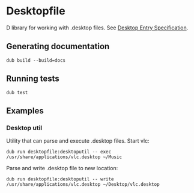 # Desktopfile

D library for working with .desktop files. See [Desktop Entry Specification](http://standards.freedesktop.org/desktop-entry-spec/latest/).

## Generating documentation

    dub build --build=docs

## Running tests

    dub test
    
## Examples

### Desktop util

Utility that can parse and execute .desktop files.
Start vlc:

    dub run desktopfile:desktoputil -- exec /usr/share/applications/vlc.desktop ~/Music
    
Parse and write .desktop file to new location:

    dub run desktopfile:desktoputil -- write /usr/share/applications/vlc.desktop ~/Desktop/vlc.desktop

